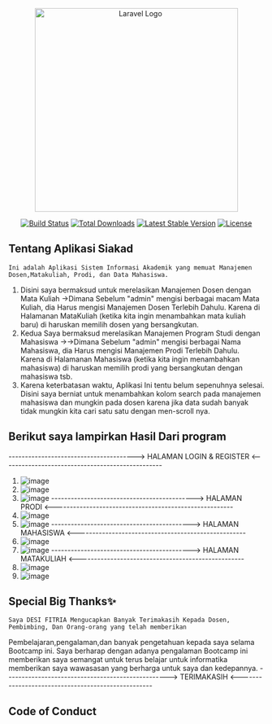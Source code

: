 <p align="center"><a href="https://laravel.com" target="_blank"><img src="https://raw.githubusercontent.com/laravel/art/master/logo-lockup/5%20SVG/2%20CMYK/1%20Full%20Color/laravel-logolockup-cmyk-red.svg" width="400" alt="Laravel Logo"></a></p>

<p align="center">
<a href="https://github.com/laravel/framework/actions"><img src="https://github.com/laravel/framework/workflows/tests/badge.svg" alt="Build Status"></a>
<a href="https://packagist.org/packages/laravel/framework"><img src="https://img.shields.io/packagist/dt/laravel/framework" alt="Total Downloads"></a>
<a href="https://packagist.org/packages/laravel/framework"><img src="https://img.shields.io/packagist/v/laravel/framework" alt="Latest Stable Version"></a>
<a href="https://packagist.org/packages/laravel/framework"><img src="https://img.shields.io/packagist/l/laravel/framework" alt="License"></a>
</p>

## Tentang Aplikasi Siakad
    Ini adalah Aplikasi Sistem Informasi Akademik yang memuat Manajemen Dosen,Matakuliah, Prodi, dan Data Mahasiswa.
   1.  Disini saya bermaksud untuk merelasikan Manajemen Dosen dengan Mata Kuliah ->Dimana Sebelum "admin" mengisi berbagai macam Mata Kuliah, dia Harus mengisi Manajemen Dosen Terlebih Dahulu. Karena di Halamanan MataKuliah (ketika kita ingin menambahkan mata kuliah baru) di haruskan memilih dosen yang bersangkutan.
   2.  Kedua Saya bermaksud merelasikan Manajemen Program Studi dengan Mahasiswa ->->Dimana Sebelum "admin" mengisi berbagai Nama Mahasiswa, dia Harus mengisi Manajemen Prodi Terlebih Dahulu. Karena di Halamanan Mahasiswa (ketika kita ingin menambahkan mahasiswa) di haruskan memilih prodi yang bersangkutan dengan mahasiswa tsb.
   3.  Karena keterbatasan waktu, Aplikasi Ini tentu belum sepenuhnya selesai. Disini saya berniat untuk menambahkan kolom search pada manajemen mahasiswa dan mungkin pada dosen karena jika data sudah banyak tidak mungkin kita cari satu satu dengan men-scroll nya.
## Berikut saya lampirkan Hasil Dari program
---------------------------------------> HALAMAN LOGIN & REGISTER <-------------------------------------------------
1. ![image](https://github.com/desifitrias/Deployment_project/assets/150249930/132678d2-c322-40df-9d8b-50d798db36bd)
2. ![image](https://github.com/desifitrias/Deployment_project/assets/150249930/7ec1f76d-5718-432e-9640-921e30a703aa)
3. ![image](https://github.com/desifitrias/Deployment_project/assets/150249930/a4bc885a-6742-41e2-bf8a-2d5e3de87aa2)
--------------------------------------------> HALAMAN PRODI <-------------------------------------------------------
1. ![image](https://github.com/desifitrias/Deployment_project/assets/150249930/e697ef5b-8337-465e-bf7c-d62a9c17867d)
2. ![image](https://github.com/desifitrias/Deployment_project/assets/150249930/11f6dfc9-a14c-4bfa-9ab7-9c0ea151f2c9)
-------------------------------------------> HALAMAN MAHASISWA <----------------------------------------------------
1. ![image](https://github.com/desifitrias/Deployment_project/assets/150249930/cc8936dc-172a-4e0c-a1a1-d973dac7b557)
2. ![image](https://github.com/desifitrias/Deployment_project/assets/150249930/1194103a-d861-41f5-bc53-72a7d8c545f6)
-------------------------------------------> HALAMAN MATAKULIAH <---------------------------------------------------
1. ![image](https://github.com/desifitrias/Deployment_project/assets/150249930/cda6b406-603c-49bc-8cde-75108d3f91af)
2. ![image](https://github.com/desifitrias/Deployment_project/assets/150249930/e52bdc3b-6408-497b-87f7-11dc16193298)

## Special Big Thanks✨
    Saya DESI FITRIA Mengucapkan Banyak Terimakasih Kepada Dosen, Pembimbing, Dan Orang-orang yang telah memberikan
Pembelajaran,pengalaman,dan banyak pengetahuan kepada saya selama Bootcamp ini.
    Saya berharap dengan adanya pengalaman Bootcamp ini memberikan saya semangat untuk terus belajar untuk informatika
memberikan saya wawasasan yang berharga untuk saya dan kedepannya.
--------------------------------------------------> TERIMAKASIH <---------------------------------------------------











## Code of Conduct

